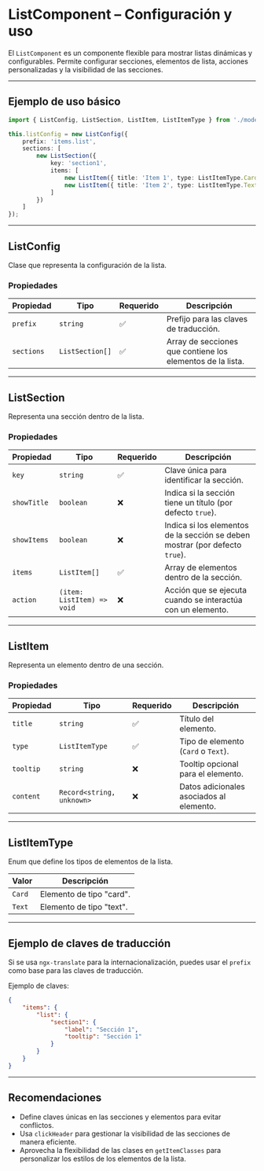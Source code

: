 # ListComponent – Configuración y uso

El `ListComponent` es un componente flexible para mostrar listas dinámicas y configurables. Permite configurar secciones, elementos de lista, acciones personalizadas y la visibilidad de las secciones.

---

## Ejemplo de uso básico

```ts
import { ListConfig, ListSection, ListItem, ListItemType } from './models/list-config.model';

this.listConfig = new ListConfig({
    prefix: 'items.list',
    sections: [
        new ListSection({
            key: 'section1',
            items: [
                new ListItem({ title: 'Item 1', type: ListItemType.Card, tooltip: 'Tooltip 1' }),
                new ListItem({ title: 'Item 2', type: ListItemType.Text, tooltip: 'Tooltip 2' })
            ]
        })
    ]
});
```

---

## ListConfig

Clase que representa la configuración de la lista.

### Propiedades

| Propiedad  | Tipo            | Requerido | Descripción                                                |
| ---------- | --------------- | --------- | ---------------------------------------------------------- |
| `prefix`   | `string`        | ✅        | Prefijo para las claves de traducción.                     |
| `sections` | `ListSection[]` | ✅        | Array de secciones que contiene los elementos de la lista. |

---

## ListSection

Representa una sección dentro de la lista.

### Propiedades

| Propiedad   | Tipo                       | Requerido | Descripción                                                                  |
| ----------- | -------------------------- | --------- | ---------------------------------------------------------------------------- |
| `key`       | `string`                   | ✅        | Clave única para identificar la sección.                                     |
| `showTitle` | `boolean`                  | ❌        | Indica si la sección tiene un título (por defecto `true`).                   |
| `showItems` | `boolean`                  | ❌        | Indica si los elementos de la sección se deben mostrar (por defecto `true`). |
| `items`     | `ListItem[]`               | ✅        | Array de elementos dentro de la sección.                                     |
| `action`    | `(item: ListItem) => void` | ❌        | Acción que se ejecuta cuando se interactúa con un elemento.                  |

---

## ListItem

Representa un elemento dentro de una sección.

### Propiedades

| Propiedad | Tipo                      | Requerido | Descripción                              |
| --------- | ------------------------- | --------- | ---------------------------------------- |
| `title`   | `string`                  | ✅        | Título del elemento.                     |
| `type`    | `ListItemType`            | ✅        | Tipo de elemento (`Card` o `Text`).      |
| `tooltip` | `string`                  | ❌        | Tooltip opcional para el elemento.       |
| `content` | `Record<string, unknown>` | ❌        | Datos adicionales asociados al elemento. |

---

## ListItemType

Enum que define los tipos de elementos de la lista.

| Valor  | Descripción              |
| ------ | ------------------------ |
| `Card` | Elemento de tipo "card". |
| `Text` | Elemento de tipo "text". |

---

## Ejemplo de claves de traducción

Si se usa `ngx-translate` para la internacionalización, puedes usar el `prefix` como base para las claves de traducción.

Ejemplo de claves:

```json
{
    "items": {
        "list": {
            "section1": {
                "label": "Sección 1",
                "tooltip": "Sección 1"
            }
        }
    }
}
```

---

## Recomendaciones

-   Define claves únicas en las secciones y elementos para evitar conflictos.
-   Usa `clickHeader` para gestionar la visibilidad de las secciones de manera eficiente.
-   Aprovecha la flexibilidad de las clases en `getItemClasses` para personalizar los estilos de los elementos de la lista.

